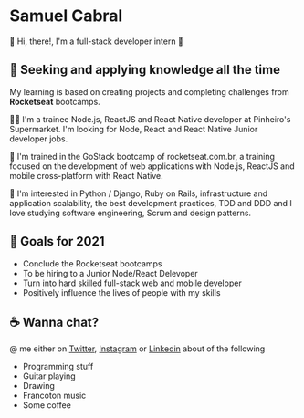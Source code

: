 # Samuel Cabral

👋 Hi, there!, I'm a full-stack developer intern 🚀

## 🚀 Seeking and applying knowledge all the time

My learning is based on creating projects and completing challenges from **Rocketseat** bootcamps.

👨‍💻 I'm a trainee Node.js, ReactJS and React Native developer at Pinheiro's Supermarket. I'm looking for Node, React and React Native Junior developer jobs.

🚀 I'm trained in the GoStack bootcamp of rocketseat.com.br, a training focused on the development of web applications with Node.js, ReactJS and mobile cross-platform with React Native.

🔎 I'm interested in Python / Django, Ruby on Rails, infrastructure and application scalability, the best development practices, TDD and DDD and I love studying software engineering, Scrum and design patterns.

## 🎯 Goals for 2021

- Conclude the Rocketseat bootcamps
- To be hiring to a Junior Node/React Delevoper
- Turn into hard skilled full-stack web and mobile developer
- Positively influence the lives of people with my skills

## ☕  Wanna chat?

@ me either on [Twitter](https://twitter.com/samuelcabral_), [Instagram](https://instagram.com/samuelcabral_) or [Linkedin](https://linkedin.com/in/samuel-cabral) about of the following

- Programming stuff
- Guitar playing
- Drawing
- Francoton music
- Some coffee
